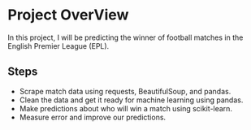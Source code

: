 # **Project OverView**

In this project, I will be predicting the winner of football matches in the English Premier League (EPL).

## Steps

* Scrape match data using requests, BeautifulSoup, and pandas.
* Clean the data and get it ready for machine learning using pandas.
* Make predictions about who will win a match using scikit-learn.
* Measure error and improve our predictions.
